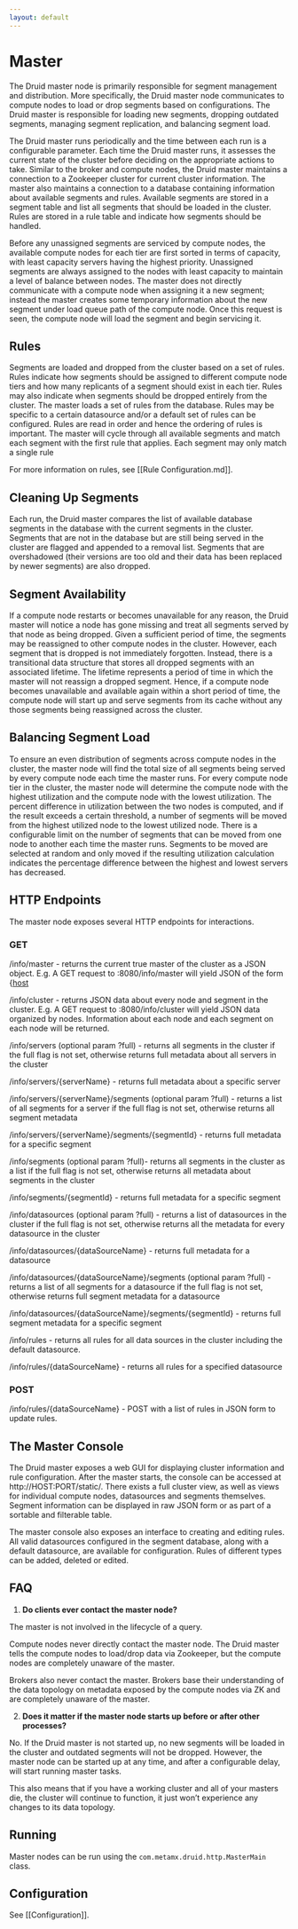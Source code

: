 ```yaml
---
layout: default
---
```

Master
======

The Druid master node is primarily responsible for segment management and distribution. More specifically, the Druid master node communicates to compute nodes to load or drop segments based on configurations. The Druid master is responsible for loading new segments, dropping outdated segments, managing segment replication, and balancing segment load.

The Druid master runs periodically and the time between each run is a configurable parameter. Each time the Druid master runs, it assesses the current state of the cluster before deciding on the appropriate actions to take. Similar to the broker and compute nodes, the Druid master maintains a connection to a Zookeeper cluster for current cluster information. The master also maintains a connection to a database containing information about available segments and rules. Available segments are stored in a segment table and list all segments that should be loaded in the cluster. Rules are stored in a rule table and indicate how segments should be handled.

Before any unassigned segments are serviced by compute nodes, the available compute nodes for each tier are first sorted in terms of capacity, with least capacity servers having the highest priority. Unassigned segments are always assigned to the nodes with least capacity to maintain a level of balance between nodes. The master does not directly communicate with a compute node when assigning it a new segment; instead the master creates some temporary information about the new segment under load queue path of the compute node. Once this request is seen, the compute node will load the segment and begin servicing it.

Rules
-----

Segments are loaded and dropped from the cluster based on a set of rules. Rules indicate how segments should be assigned to different compute node tiers and how many replicants of a segment should exist in each tier. Rules may also indicate when segments should be dropped entirely from the cluster. The master loads a set of rules from the database. Rules may be specific to a certain datasource and/or a default set of rules can be configured. Rules are read in order and hence the ordering of rules is important. The master will cycle through all available segments and match each segment with the first rule that applies. Each segment may only match a single rule

For more information on rules, see [[Rule Configuration.md]].

Cleaning Up Segments
--------------------

Each run, the Druid master compares the list of available database segments in the database with the current segments in the cluster. Segments that are not in the database but are still being served in the cluster are flagged and appended to a removal list. Segments that are overshadowed (their versions are too old and their data has been replaced by newer segments) are also dropped.

Segment Availability
--------------------

If a compute node restarts or becomes unavailable for any reason, the Druid master will notice a node has gone missing and treat all segments served by that node as being dropped. Given a sufficient period of time, the segments may be reassigned to other compute nodes in the cluster. However, each segment that is dropped is not immediately forgotten. Instead, there is a transitional data structure that stores all dropped segments with an associated lifetime. The lifetime represents a period of time in which the master will not reassign a dropped segment. Hence, if a compute node becomes unavailable and available again within a short period of time, the compute node will start up and serve segments from its cache without any those segments being reassigned across the cluster.

Balancing Segment Load
----------------------

To ensure an even distribution of segments across compute nodes in the cluster, the master node will find the total size of all segments being served by every compute node each time the master runs. For every compute node tier in the cluster, the master node will determine the compute node with the highest utilization and the compute node with the lowest utilization. The percent difference in utilization between the two nodes is computed, and if the result exceeds a certain threshold, a number of segments will be moved from the highest utilized node to the lowest utilized node. There is a configurable limit on the number of segments that can be moved from one node to another each time the master runs. Segments to be moved are selected at random and only moved if the resulting utilization calculation indicates the percentage difference between the highest and lowest servers has decreased.

HTTP Endpoints
--------------

The master node exposes several HTTP endpoints for interactions.

### GET

/info/master - returns the current true master of the cluster as a JSON object. E.g. A GET request to <IP>:8080/info/master will yield JSON of the form {[host]("IP"})

/info/cluster - returns JSON data about every node and segment in the cluster. E.g. A GET request to <IP>:8080/info/cluster will yield JSON data organized by nodes. Information about each node and each segment on each node will be returned.

/info/servers (optional param ?full) - returns all segments in the cluster if the full flag is not set, otherwise returns full metadata about all servers in the cluster

/info/servers/{serverName} - returns full metadata about a specific server

/info/servers/{serverName}/segments (optional param ?full) - returns a list of all segments for a server if the full flag is not set, otherwise returns all segment metadata

/info/servers/{serverName}/segments/{segmentId} - returns full metadata for a specific segment

/info/segments (optional param ?full)- returns all segments in the cluster as a list if the full flag is not set, otherwise returns all metadata about segments in the cluster

/info/segments/{segmentId} - returns full metadata for a specific segment

/info/datasources (optional param ?full) - returns a list of datasources in the cluster if the full flag is not set, otherwise returns all the metadata for every datasource in the cluster

/info/datasources/{dataSourceName} - returns full metadata for a datasource

/info/datasources/{dataSourceName}/segments (optional param ?full) - returns a list of all segments for a datasource if the full flag is not set, otherwise returns full segment metadata for a datasource

/info/datasources/{dataSourceName}/segments/{segmentId} - returns full segment metadata for a specific segment

/info/rules - returns all rules for all data sources in the cluster including the default datasource.

/info/rules/{dataSourceName} - returns all rules for a specified datasource

### POST

/info/rules/{dataSourceName} - POST with a list of rules in JSON form to update rules.

The Master Console
------------------

The Druid master exposes a web GUI for displaying cluster information and rule configuration. After the master starts, the console can be accessed at http://HOST:PORT/static/. There exists a full cluster view, as well as views for individual compute nodes, datasources and segments themselves. Segment information can be displayed in raw JSON form or as part of a sortable and filterable table.

The master console also exposes an interface to creating and editing rules. All valid datasources configured in the segment database, along with a default datasource, are available for configuration. Rules of different types can be added, deleted or edited.

FAQ
---

1. **Do clients ever contact the master node?**

The master is not involved in the lifecycle of a query.

Compute nodes never directly contact the master node. The Druid master tells the compute nodes to load/drop data via Zookeeper, but the compute nodes are completely unaware of the master.

Brokers also never contact the master. Brokers base their understanding of the data topology on metadata exposed by the compute nodes via ZK and are completely unaware of the master.

2. **Does it matter if the master node starts up before or after other processes?**

No. If the Druid master is not started up, no new segments will be loaded in the cluster and outdated segments will not be dropped. However, the master node can be started up at any time, and after a configurable delay, will start running master tasks.

This also means that if you have a working cluster and all of your masters die, the cluster will continue to function, it just won’t experience any changes to its data topology.

Running
-------

Master nodes can be run using the `com.metamx.druid.http.MasterMain` class.

Configuration
-------------

See [[Configuration]].
